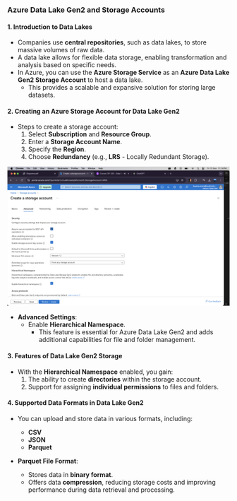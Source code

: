 ### Azure Data Lake Gen2 and Storage Accounts  

#### 1. **Introduction to Data Lakes**  
- Companies use **central repositories**, such as data lakes, to store massive volumes of raw data.  
- A data lake allows for flexible data storage, enabling transformation and analysis based on specific needs.  
- In Azure, you can use the **Azure Storage Service** as an **Azure Data Lake Gen2 Storage Account** to host a data lake.  
  - This provides a scalable and expansive solution for storing large datasets.  

#### 2. **Creating an Azure Storage Account for Data Lake Gen2**  
- Steps to create a storage account:  
  1. Select **Subscription** and **Resource Group**.  
  2. Enter a **Storage Account Name**.  
  3. Specify the **Region**.  
  4. Choose **Redundancy** (e.g., **LRS** - Locally Redundant Storage).  

![Advances Settings](./assets/createDataLakeGen2Storage.png)

- **Advanced Settings**:  
  - Enable **Hierarchical Namespace**.  
    - This feature is essential for Azure Data Lake Gen2 and adds additional capabilities for file and folder management.  

#### 3. **Features of Data Lake Gen2 Storage**  
- With the **Hierarchical Namespace** enabled, you gain:  
  1. The ability to create **directories** within the storage account.  
  2. Support for assigning **individual permissions** to files and folders.  

#### 4. **Supported Data Formats in Data Lake Gen2**  
- You can upload and store data in various formats, including:  
  - **CSV**  
  - **JSON**  
  - **Parquet**  

- **Parquet File Format**:  
  - Stores data in **binary format**.  
  - Offers data **compression**, reducing storage costs and improving performance during data retrieval and processing.  

